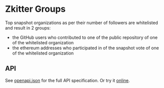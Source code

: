 # Zkitter Groups

Top snapshot organizations as per their number of followers are whitelisted and result in 2 groups:

- the GitHub users who contributed to one of the public repository of one of the whitelisted organization
- the ethereum addresses who participated in of the snapshot vote of one of the whitelisted organization

## API
See [openapi.json](src/openapi.json) for the full API specification. Or try it [online](https://zkitter-groups.fly.dev/).